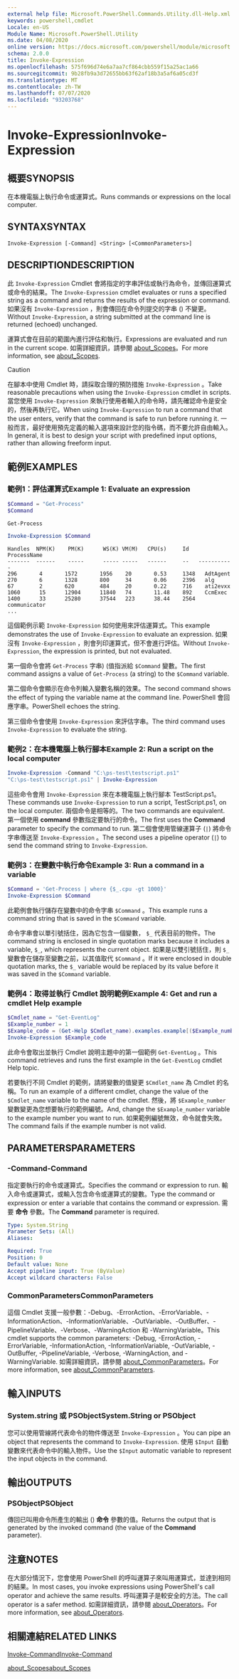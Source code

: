 ```yaml
---
external help file: Microsoft.PowerShell.Commands.Utility.dll-Help.xml
keywords: powershell,cmdlet
Locale: en-US
Module Name: Microsoft.PowerShell.Utility
ms.date: 04/08/2020
online version: https://docs.microsoft.com/powershell/module/microsoft.powershell.utility/invoke-expression?view=powershell-6&WT.mc_id=ps-gethelp
schema: 2.0.0
title: Invoke-Expression
ms.openlocfilehash: 575f696d74e6a7aa7cf864cbb559f15a25ac1a66
ms.sourcegitcommit: 9b28fb9a3d72655bb63f62af18b3a5af6a05cd3f
ms.translationtype: MT
ms.contentlocale: zh-TW
ms.lasthandoff: 07/07/2020
ms.locfileid: "93203768"
---
```

# <span data-ttu-id="43be4-103">Invoke-Expression</span><span class="sxs-lookup"><span data-stu-id="43be4-103">Invoke-Expression</span></span>

## <span data-ttu-id="43be4-104">概要</span><span class="sxs-lookup"><span data-stu-id="43be4-104">SYNOPSIS</span></span>
<span data-ttu-id="43be4-105">在本機電腦上執行命令或運算式。</span><span class="sxs-lookup"><span data-stu-id="43be4-105">Runs commands or expressions on the local computer.</span></span>

## <span data-ttu-id="43be4-106">SYNTAX</span><span class="sxs-lookup"><span data-stu-id="43be4-106">SYNTAX</span></span>

```
Invoke-Expression [-Command] <String> [<CommonParameters>]
```

## <span data-ttu-id="43be4-107">DESCRIPTION</span><span class="sxs-lookup"><span data-stu-id="43be4-107">DESCRIPTION</span></span>

<span data-ttu-id="43be4-108">此 `Invoke-Expression` Cmdlet 會將指定的字串評估或執行為命令，並傳回運算式或命令的結果。</span><span class="sxs-lookup"><span data-stu-id="43be4-108">The `Invoke-Expression` cmdlet evaluates or runs a specified string as a command and returns the results of the expression or command.</span></span> <span data-ttu-id="43be4-109">如果沒有 `Invoke-Expression` ，則會傳回在命令列提交的字串 () 不變更。</span><span class="sxs-lookup"><span data-stu-id="43be4-109">Without `Invoke-Expression`, a string submitted at the command line is returned (echoed) unchanged.</span></span>

<span data-ttu-id="43be4-110">運算式會在目前的範圍內進行評估和執行。</span><span class="sxs-lookup"><span data-stu-id="43be4-110">Expressions are evaluated and run in the current scope.</span></span> <span data-ttu-id="43be4-111">如需詳細資訊，請參閱 [about_Scopes](../Microsoft.PowerShell.Core/About/about_Scopes.md)。</span><span class="sxs-lookup"><span data-stu-id="43be4-111">For more information, see [about_Scopes](../Microsoft.PowerShell.Core/About/about_Scopes.md).</span></span>

> [!CAUTION]
> <span data-ttu-id="43be4-112">在腳本中使用 Cmdlet 時，請採取合理的預防措施 `Invoke-Expression` 。</span><span class="sxs-lookup"><span data-stu-id="43be4-112">Take reasonable precautions when using the `Invoke-Expression` cmdlet in scripts.</span></span> <span data-ttu-id="43be4-113">當您使用 `Invoke-Expression` 來執行使用者輸入的命令時，請先確認命令是安全的，然後再執行它。</span><span class="sxs-lookup"><span data-stu-id="43be4-113">When using `Invoke-Expression` to run a command that the user enters, verify that the command is safe to run before running it.</span></span> <span data-ttu-id="43be4-114">一般而言，最好使用預先定義的輸入選項來設計您的指令碼，而不要允許自由輸入。</span><span class="sxs-lookup"><span data-stu-id="43be4-114">In general, it is best to design your script with predefined input options, rather than allowing freeform input.</span></span>

## <span data-ttu-id="43be4-115">範例</span><span class="sxs-lookup"><span data-stu-id="43be4-115">EXAMPLES</span></span>

### <span data-ttu-id="43be4-116">範例1：評估運算式</span><span class="sxs-lookup"><span data-stu-id="43be4-116">Example 1: Evaluate an expression</span></span>

```powershell
$Command = "Get-Process"
$Command
```

```Output
Get-Process
```

```powershell
Invoke-Expression $Command
```

```Output
Handles  NPM(K)    PM(K)      WS(K) VM(M)   CPU(s)     Id   ProcessName
-------  ------    -----      ----- -----   ------     --   -----------
296       4       1572       1956    20       0.53     1348   AdtAgent
270       6       1328       800     34       0.06     2396   alg
67        2       620        484     20       0.22     716    ati2evxx
1060      15      12904      11840   74       11.48    892    CcmExec
1400      33      25280      37544   223      38.44    2564   communicator
...
```

<span data-ttu-id="43be4-117">這個範例示範 `Invoke-Expression` 如何使用來評估運算式。</span><span class="sxs-lookup"><span data-stu-id="43be4-117">This example demonstrates the use of `Invoke-Expression` to evaluate an expression.</span></span> <span data-ttu-id="43be4-118">如果沒有 `Invoke-Expression` ，則會列印運算式，但不會進行評估。</span><span class="sxs-lookup"><span data-stu-id="43be4-118">Without `Invoke-Expression`, the expression is printed, but not evaluated.</span></span>

<span data-ttu-id="43be4-119">第一個命令會將 `Get-Process` 字串)  (值指派給 `$Command` 變數。</span><span class="sxs-lookup"><span data-stu-id="43be4-119">The first command assigns a value of `Get-Process` (a string) to the `$Command` variable.</span></span>

<span data-ttu-id="43be4-120">第二個命令會顯示在命令列輸入變數名稱的效果。</span><span class="sxs-lookup"><span data-stu-id="43be4-120">The second command shows the effect of typing the variable name at the command line.</span></span> <span data-ttu-id="43be4-121">PowerShell 會回應字串。</span><span class="sxs-lookup"><span data-stu-id="43be4-121">PowerShell echoes the string.</span></span>

<span data-ttu-id="43be4-122">第三個命令會使用 `Invoke-Expression` 來評估字串。</span><span class="sxs-lookup"><span data-stu-id="43be4-122">The third command uses `Invoke-Expression` to evaluate the string.</span></span>

### <span data-ttu-id="43be4-123">範例2：在本機電腦上執行腳本</span><span class="sxs-lookup"><span data-stu-id="43be4-123">Example 2: Run a script on the local computer</span></span>

```powershell
Invoke-Expression -Command "C:\ps-test\testscript.ps1"
"C:\ps-test\testscript.ps1" | Invoke-Expression
```

<span data-ttu-id="43be4-124">這些命令會用 `Invoke-Expression` 來在本機電腦上執行腳本 TestScript.ps1。</span><span class="sxs-lookup"><span data-stu-id="43be4-124">These commands use `Invoke-Expression` to run a script, TestScript.ps1, on the local computer.</span></span> <span data-ttu-id="43be4-125">兩個命令是相等的。</span><span class="sxs-lookup"><span data-stu-id="43be4-125">The two commands are equivalent.</span></span> <span data-ttu-id="43be4-126">第一個使用 **command** 參數指定要執行的命令。</span><span class="sxs-lookup"><span data-stu-id="43be4-126">The first uses the **Command** parameter to specify the command to run.</span></span>
<span data-ttu-id="43be4-127">第二個會使用管線運算子 (`|`) 將命令字串傳送至 `Invoke-Expression` 。</span><span class="sxs-lookup"><span data-stu-id="43be4-127">The second uses a pipeline operator (`|`) to send the command string to `Invoke-Expression`.</span></span>

### <span data-ttu-id="43be4-128">範例3：在變數中執行命令</span><span class="sxs-lookup"><span data-stu-id="43be4-128">Example 3: Run a command in a variable</span></span>

```powershell
$Command = 'Get-Process | where {$_.cpu -gt 1000}'
Invoke-Expression $Command
```

<span data-ttu-id="43be4-129">此範例會執行儲存在變數中的命令字串 `$Command` 。</span><span class="sxs-lookup"><span data-stu-id="43be4-129">This example runs a command string that is saved in the `$Command` variable.</span></span>

<span data-ttu-id="43be4-130">命令字串會以單引號括住，因為它包含一個變數， `$_` 代表目前的物件。</span><span class="sxs-lookup"><span data-stu-id="43be4-130">The command string is enclosed in single quotation marks because it includes a variable, `$_`, which represents the current object.</span></span> <span data-ttu-id="43be4-131">如果是以雙引號括住，則 `$_` 變數會在儲存至變數之前，以其值取代 `$Command` 。</span><span class="sxs-lookup"><span data-stu-id="43be4-131">If it were enclosed in double quotation marks, the `$_` variable would be replaced by its value before it was saved in the `$Command` variable.</span></span>

### <span data-ttu-id="43be4-132">範例4：取得並執行 Cmdlet 說明範例</span><span class="sxs-lookup"><span data-stu-id="43be4-132">Example 4: Get and run a cmdlet Help example</span></span>

```powershell
$Cmdlet_name = "Get-EventLog"
$Example_number = 1
$Example_code = (Get-Help $Cmdlet_name).examples.example[($Example_number-1)].code
Invoke-Expression $Example_code
```

<span data-ttu-id="43be4-133">此命令會取出並執行 Cmdlet 說明主題中的第一個範例 `Get-EventLog` 。</span><span class="sxs-lookup"><span data-stu-id="43be4-133">This command retrieves and runs the first example in the `Get-EventLog` cmdlet Help topic.</span></span>

<span data-ttu-id="43be4-134">若要執行不同 Cmdlet 的範例，請將變數的值變更 `$Cmdlet_name` 為 Cmdlet 的名稱。</span><span class="sxs-lookup"><span data-stu-id="43be4-134">To run an example of a different cmdlet, change the value of the `$Cmdlet_name` variable to the name of the cmdlet.</span></span> <span data-ttu-id="43be4-135">然後，將 `$Example_number` 變數變更為您想要執行的範例編號。</span><span class="sxs-lookup"><span data-stu-id="43be4-135">And, change the `$Example_number` variable to the example number you want to run.</span></span> <span data-ttu-id="43be4-136">如果範例編號無效，命令就會失敗。</span><span class="sxs-lookup"><span data-stu-id="43be4-136">The command fails if the example number is not valid.</span></span>

## <span data-ttu-id="43be4-137">PARAMETERS</span><span class="sxs-lookup"><span data-stu-id="43be4-137">PARAMETERS</span></span>

### <span data-ttu-id="43be4-138">-Command</span><span class="sxs-lookup"><span data-stu-id="43be4-138">-Command</span></span>

<span data-ttu-id="43be4-139">指定要執行的命令或運算式。</span><span class="sxs-lookup"><span data-stu-id="43be4-139">Specifies the command or expression to run.</span></span> <span data-ttu-id="43be4-140">輸入命令或運算式，或輸入包含命令或運算式的變數。</span><span class="sxs-lookup"><span data-stu-id="43be4-140">Type the command or expression or enter a variable that contains the command or expression.</span></span> <span data-ttu-id="43be4-141">需要 **命令** 參數。</span><span class="sxs-lookup"><span data-stu-id="43be4-141">The **Command** parameter is required.</span></span>

```yaml
Type: System.String
Parameter Sets: (All)
Aliases:

Required: True
Position: 0
Default value: None
Accept pipeline input: True (ByValue)
Accept wildcard characters: False
```

### <span data-ttu-id="43be4-142">CommonParameters</span><span class="sxs-lookup"><span data-stu-id="43be4-142">CommonParameters</span></span>

<span data-ttu-id="43be4-143">這個 Cmdlet 支援一般參數：-Debug、-ErrorAction、-ErrorVariable、-InformationAction、-InformationVariable、-OutVariable、-OutBuffer、-PipelineVariable、-Verbose、-WarningAction 和 -WarningVariable。</span><span class="sxs-lookup"><span data-stu-id="43be4-143">This cmdlet supports the common parameters: -Debug, -ErrorAction, -ErrorVariable, -InformationAction, -InformationVariable, -OutVariable, -OutBuffer, -PipelineVariable, -Verbose, -WarningAction, and -WarningVariable.</span></span> <span data-ttu-id="43be4-144">如需詳細資訊，請參閱 [about_CommonParameters](../Microsoft.PowerShell.Core/About/about_CommonParameters.md)。</span><span class="sxs-lookup"><span data-stu-id="43be4-144">For more information, see [about_CommonParameters](../Microsoft.PowerShell.Core/About/about_CommonParameters.md).</span></span>

## <span data-ttu-id="43be4-145">輸入</span><span class="sxs-lookup"><span data-stu-id="43be4-145">INPUTS</span></span>

### <span data-ttu-id="43be4-146">System.string 或 PSObject</span><span class="sxs-lookup"><span data-stu-id="43be4-146">System.String or PSObject</span></span>

<span data-ttu-id="43be4-147">您可以使用管線將代表命令的物件傳送至 `Invoke-Expression` 。</span><span class="sxs-lookup"><span data-stu-id="43be4-147">You can pipe an object that represents the command to `Invoke-Expression`.</span></span>
<span data-ttu-id="43be4-148">使用 `$Input` 自動變數來代表命令中的輸入物件。</span><span class="sxs-lookup"><span data-stu-id="43be4-148">Use the `$Input` automatic variable to represent the input objects in the command.</span></span>

## <span data-ttu-id="43be4-149">輸出</span><span class="sxs-lookup"><span data-stu-id="43be4-149">OUTPUTS</span></span>

### <span data-ttu-id="43be4-150">PSObject</span><span class="sxs-lookup"><span data-stu-id="43be4-150">PSObject</span></span>

<span data-ttu-id="43be4-151">傳回已叫用命令所產生的輸出 () **命令** 參數的值。</span><span class="sxs-lookup"><span data-stu-id="43be4-151">Returns the output that is generated by the invoked command (the value of the **Command** parameter).</span></span>

## <span data-ttu-id="43be4-152">注意</span><span class="sxs-lookup"><span data-stu-id="43be4-152">NOTES</span></span>

<span data-ttu-id="43be4-153">在大部分情況下，您會使用 PowerShell 的呼叫運算子來叫用運算式，並達到相同的結果。</span><span class="sxs-lookup"><span data-stu-id="43be4-153">In most cases, you invoke expressions using PowerShell's call operator and achieve the same results.</span></span>
<span data-ttu-id="43be4-154">呼叫運算子是較安全的方法。</span><span class="sxs-lookup"><span data-stu-id="43be4-154">The call operator is a safer method.</span></span> <span data-ttu-id="43be4-155">如需詳細資訊，請參閱 [about_Operators](../microsoft.powershell.core/about/about_operators.md#call-operator-)。</span><span class="sxs-lookup"><span data-stu-id="43be4-155">For more information, see [about_Operators](../microsoft.powershell.core/about/about_operators.md#call-operator-).</span></span>

## <span data-ttu-id="43be4-156">相關連結</span><span class="sxs-lookup"><span data-stu-id="43be4-156">RELATED LINKS</span></span>

[<span data-ttu-id="43be4-157">Invoke-Command</span><span class="sxs-lookup"><span data-stu-id="43be4-157">Invoke-Command</span></span>](../Microsoft.PowerShell.Core/Invoke-Command.md)

[<span data-ttu-id="43be4-158">about_Scopes</span><span class="sxs-lookup"><span data-stu-id="43be4-158">about_Scopes</span></span>](../Microsoft.PowerShell.Core/About/about_Scopes.md)
